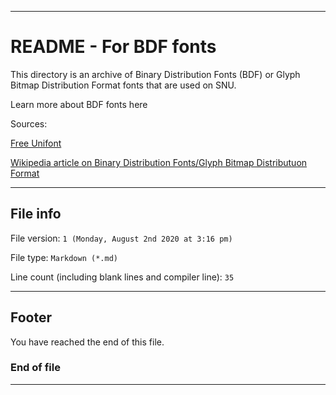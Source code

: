 
***

# README - For BDF fonts

This directory is an archive of Binary Distribution Fonts (BDF) or Glyph Bitmap Distribution Format fonts that are used on SNU.

Learn more about BDF fonts here

Sources:

[Free Unifont](https://sourceforge.net/projects/freeunifont/files/)

[Wikipedia article on Binary Distribution Fonts/Glyph Bitmap Distributuon Format](https://en.wikipedia.org/wiki/Glyph_Bitmap_Distribution_Format)

***

## File info

File version: `1 (Monday, August 2nd 2020 at 3:16 pm)`

File type: `Markdown (*.md)`

Line count (including blank lines and compiler line): `35`

***

## Footer

You have reached the end of this file.

### End of file

***
